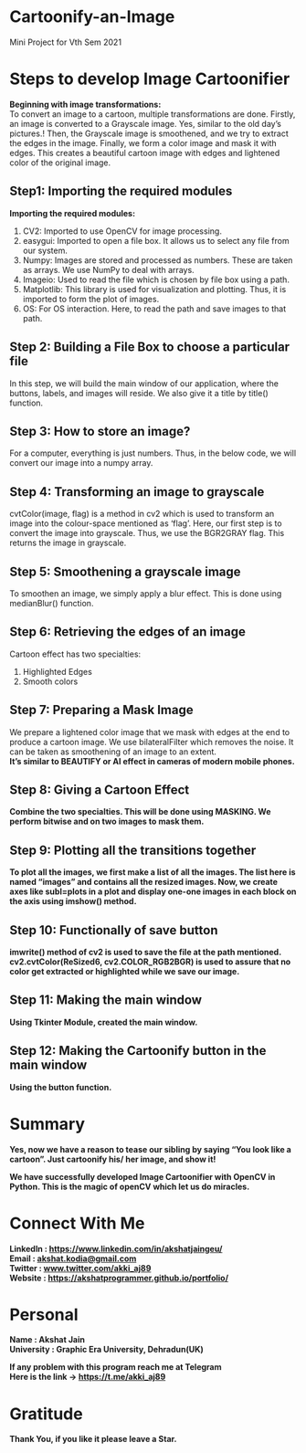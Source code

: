 # Cartoonify-an-Image
Mini Project for Vth Sem 2021

# Steps to develop Image Cartoonifier

<b>Beginning with image transformations:</b></br>
To convert an image to a cartoon, multiple transformations are done. Firstly, an image is converted to a Grayscale image. Yes, similar to the old day’s pictures.! Then, the Grayscale image is smoothened, and we try to extract the edges in the image. Finally, we form a color image and mask it with edges. This creates a beautiful cartoon image with edges and lightened color of the original image.


## Step1: Importing the required modules
<b> Importing the required modules: </b></br>
1. CV2: Imported to use OpenCV for image processing.</br>
2. easygui: Imported to open a file box. It allows us to select any file from our system.</br>
3. Numpy: Images are stored and processed as numbers. These are taken as arrays. We use NumPy to deal with arrays.</br>
4. Imageio: Used to read the file which is chosen by file box using a path.</br>
5. Matplotlib: This library is used for visualization and plotting. Thus, it is imported to form the plot of images.</br>
6. OS: For OS interaction. Here, to read the path and save images to that path.</br>

## Step 2: Building a File Box to choose a particular file
In this step, we will build the main window of our application, where the buttons, labels, and images will reside. We also give it a title by title() function.</br>

## Step 3: How to store an image?
For a computer, everything is just numbers. Thus, in the below code, we will convert our image into a numpy array.</br>

## Step 4: Transforming an image to grayscale
cvtColor(image, flag) is a method in cv2 which is used to transform an image into the colour-space mentioned as ‘flag’. Here, our first step is to convert the image into grayscale. Thus, we use the BGR2GRAY flag. This returns the image in grayscale.

## Step 5: Smoothening a grayscale image
To smoothen an image, we simply apply a blur effect. This is done using medianBlur() function. 

## Step 6: Retrieving the edges of an image
Cartoon effect has two specialties:

1.	Highlighted Edges
2. Smooth colors

## Step 7: Preparing a Mask Image
We prepare a lightened color image that we mask with edges at the end to produce a cartoon image. We use bilateralFilter which removes the noise. It can be taken as smoothening of an image to an extent.</br>
<b>It’s similar to BEAUTIFY or AI effect in cameras of modern mobile phones.<b>

## Step 8: Giving a Cartoon Effect
Combine the two specialties. This will be done using MASKING. We perform bitwise and on two images to mask them.

## Step 9: Plotting all the transitions together
To plot all the images, we first make a list of all the images. The list here is named “images” and contains all the resized images. Now, we create axes like subl=plots in a plot and display one-one images in each block on the axis using imshow() method.

## Step 10: Functionally of save button
imwrite() method of cv2 is used to save the file at the path mentioned. 
cv2.cvtColor(ReSized6, cv2.COLOR_RGB2BGR) is used to assure that no color get extracted or highlighted while we save our image.

## Step 11: Making the main window
Using Tkinter Module, created the main window.

## Step 12: Making the Cartoonify button in the main window
Using the <b>button<b> function.

# Summary
Yes, now we have a reason to tease our sibling by saying “You look like a cartoon”. Just cartoonify his/ her image, and show it!

We have successfully developed Image Cartoonifier with OpenCV in Python. This is the magic of openCV which let us do miracles.
 
# Connect With Me
LinkedIn : https://www.linkedin.com/in/akshatjaingeu/<br/>
Email : akshat.kodia@gmail.com<br/>
Twitter : www.twitter.com/akki_aj89<br/>
Website : https://akshatprogrammer.github.io/portfolio/

# Personal
Name : Akshat Jain<br/>
University : Graphic Era University, Dehradun(UK)

If any problem with this program reach me at Telegram<br/>
Here is the link -> https://t.me/akki_aj89

# Gratitude
Thank You, if you like it please leave a Star.
